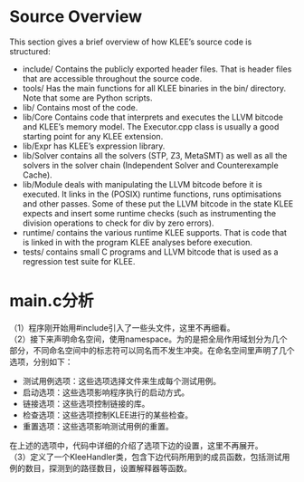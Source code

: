 # Source Overview
This section gives a brief overview of how KLEE’s source code is structured:

- include/ Contains the publicly exported header files. That is header files that are accessible throughout the source code.
- tools/ Has the main functions for all KLEE binaries in the bin/ directory. Note that some are Python scripts.
- lib/ Contains most of the code.
- lib/Core Contains code that interprets and executes the LLVM bitcode and KLEE’s memory model. The Executor.cpp class is usually a good starting point for any KLEE extension.
- lib/Expr has KLEE’s expression library.
- lib/Solver contains all the solvers (STP, Z3, MetaSMT) as well as all the solvers in the solver chain (Independent Solver and Counterexample Cache).
- lib/Module deals with manipulating the LLVM bitcode before it is executed. It links in the (POSIX) runtime functions, runs optimisations and other passes. Some of these put the LLVM bitcode in the state KLEE expects and insert some runtime checks (such as instrumenting the division operations to check for div by zero errors).
- runtime/ contains the various runtime KLEE supports. That is code that is linked in with the program KLEE analyses before execution.
- tests/ contains small C programs and LLVM bitcode that is used as a regression test suite for KLEE.

# main.c分析
（1）程序刚开始用#include引入了一些头文件，这里不再细看。</br>
（2）接下来声明命名空间，使用namespace。为的是把全局作用域划分为几个部分，不同命名空间中的标志符可以同名而不发生冲突。在命名空间里声明了几个选项，分别如下：</br>
- 测试用例选项：这些选项选择文件来生成每个测试用例。</br>
- 启动选项：这些选项影响程序执行的启动方式。</br>
- 链接选项：这些选项控制链接的库。</br>
- 检查选项：这些选项控制KLEE进行的某些检查。</br>
- 重置选项：这些选项影响测试用例的重置。</br>

在上述的选项中，代码中详细的介绍了选项下边的设置，这里不再展开。</br>
（3）定义了一个KleeHandler类，包含下边代码所用到的成员函数，包括测试用例的数目，探测到的路径数目，设置解释器等函数。</br>
